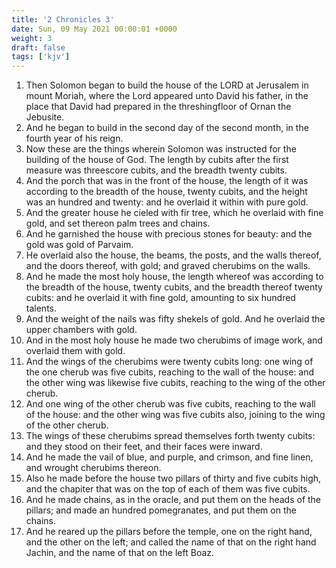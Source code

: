 ```yaml
---
title: '2 Chronicles 3'
date: Sun, 09 May 2021 00:00:01 +0000
weight: 3
draft: false
tags: ['kjv'] 
---
```


1. Then Solomon began to build the house of the LORD at Jerusalem in mount Moriah, where the Lord appeared unto David his father, in the place that David had prepared in the threshingfloor of Ornan the Jebusite.
2. And he began to build in the second day of the second month, in the fourth year of his reign.
3. Now these are the things wherein Solomon was instructed for the building of the house of God. The length by cubits after the first measure was threescore cubits, and the breadth twenty cubits.
4. And the porch that was in the front of the house, the length of it was according to the breadth of the house, twenty cubits, and the height was an hundred and twenty: and he overlaid it within with pure gold.
5. And the greater house he cieled with fir tree, which he overlaid with fine gold, and set thereon palm trees and chains.
6. And he garnished the house with precious stones for beauty: and the gold was gold of Parvaim.
7. He overlaid also the house, the beams, the posts, and the walls thereof, and the doors thereof, with gold; and graved cherubims on the walls.
8. And he made the most holy house, the length whereof was according to the breadth of the house, twenty cubits, and the breadth thereof twenty cubits: and he overlaid it with fine gold, amounting to six hundred talents.
9. And the weight of the nails was fifty shekels of gold. And he overlaid the upper chambers with gold.
10. And in the most holy house he made two cherubims of image work, and overlaid them with gold.
11. And the wings of the cherubims were twenty cubits long: one wing of the one cherub was five cubits, reaching to the wall of the house: and the other wing was likewise five cubits, reaching to the wing of the other cherub.
12. And one wing of the other cherub was five cubits, reaching to the wall of the house: and the other wing was five cubits also, joining to the wing of the other cherub.
13. The wings of these cherubims spread themselves forth twenty cubits: and they stood on their feet, and their faces were inward.
14. And he made the vail of blue, and purple, and crimson, and fine linen, and wrought cherubims thereon.
15. Also he made before the house two pillars of thirty and five cubits high, and the chapiter that was on the top of each of them was five cubits.
16. And he made chains, as in the oracle, and put them on the heads of the pillars; and made an hundred pomegranates, and put them on the chains.
17. And he reared up the pillars before the temple, one on the right hand, and the other on the left; and called the name of that on the right hand Jachin, and the name of that on the left Boaz.

